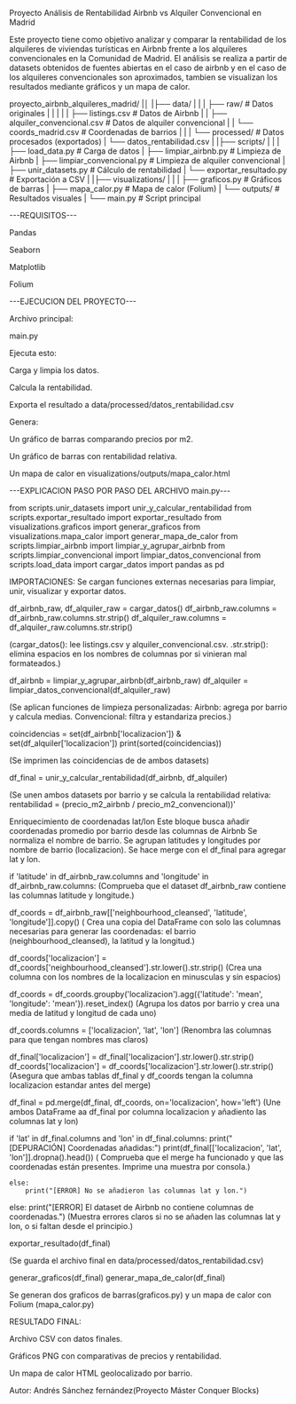 Proyecto Análisis de Rentabilidad Airbnb vs Alquiler Convencional en Madrid

Este proyecto tiene como objetivo analizar y comparar la rentabilidad de los alquileres de viviendas turísticas en Airbnb frente a los alquileres convencionales en la Comunidad de Madrid. El análisis se realiza a partir de datasets obtenidos de fuentes abiertas en el caso de airbnb y en el caso de los alquileres convencionales son aproximados, tambien se visualizan los resultados mediante gráficos y un mapa de calor.

proyecto_airbnb_alquileres_madrid/
|│
|├── data/
| |
| ├── raw/ # Datos originales
| | |
| | ├── listings.csv # Datos de Airbnb
| | ├── alquiler_convencional.csv # Datos de alquiler convencional
| | └── coords_madrid.csv # Coordenadas de barrios
| |
| └── processed/ # Datos procesados (exportados)
| └── datos_rentabilidad.csv
|
|├── scripts/
| |
| ├── load_data.py # Carga de datos
| ├── limpiar_airbnb.py # Limpieza de Airbnb
| ├── limpiar_convencional.py # Limpieza de alquiler convencional
| ├── unir_datasets.py # Cálculo de rentabilidad
| └── exportar_resultado.py # Exportación a CSV
|
|├── visualizations/
| |
| ├── graficos.py # Gráficos de barras
| ├── mapa_calor.py # Mapa de calor (Folium)
| └── outputs/ # Resultados visuales
|
└── main.py # Script principal

---REQUISITOS---

Pandas

Seaborn

Matplotlib

Folium

---EJECUCION DEL PROYECTO---

Archivo principal:

main.py

Ejecuta esto:

Carga y limpia los datos.

Calcula la rentabilidad.

Exporta el resultado a data/processed/datos_rentabilidad.csv

Genera:

Un gráfico de barras comparando precios por m2.

Un gráfico de barras con rentabilidad relativa.

Un mapa de calor en visualizations/outputs/mapa_calor.html

---EXPLICACION PASO POR PASO DEL ARCHIVO main.py---

from scripts.unir_datasets import unir_y_calcular_rentabilidad
from scripts.exportar_resultado import exportar_resultado
from visualizations.graficos import generar_graficos
from visualizations.mapa_calor import generar_mapa_de_calor
from scripts.limpiar_airbnb import limpiar_y_agrupar_airbnb
from scripts.limpiar_convencional import limpiar_datos_convencional
from scripts.load_data import cargar_datos
import pandas as pd

IMPORTACIONES: Se cargan funciones externas necesarias para limpiar, unir, visualizar y exportar datos.

df_airbnb_raw, df_alquiler_raw = cargar_datos()
df_airbnb_raw.columns = df_airbnb_raw.columns.str.strip()
df_alquiler_raw.columns = df_alquiler_raw.columns.str.strip()

(cargar_datos(): lee listings.csv y alquiler_convencional.csv.
.str.strip(): elimina espacios en los nombres de columnas por si vinieran mal formateados.)

df_airbnb = limpiar_y_agrupar_airbnb(df_airbnb_raw)
df_alquiler = limpiar_datos_convencional(df_alquiler_raw)

(Se aplican funciones de limpieza personalizadas:
Airbnb: agrega por barrio y calcula medias.
Convencional: filtra y estandariza precios.)

coincidencias = set(df_airbnb['localizacion']) & set(df_alquiler['localizacion'])
print(sorted(coincidencias))

(Se imprimen las coincidencias de de ambos datasets)

df_final = unir_y_calcular_rentabilidad(df_airbnb, df_alquiler)

(Se unen ambos datasets por barrio y se calcula la rentabilidad relativa:
rentabilidad = (precio_m2_airbnb / precio_m2_convencional))'

Enriquecimiento de coordenadas lat/lon
Este bloque busca añadir coordenadas promedio por barrio desde las columnas de Airbnb
Se normaliza el nombre de barrio.
Se agrupan latitudes y longitudes por nombre de barrio (localizacion).
Se hace merge con el df_final para agregar lat y lon.

if 'latitude' in df_airbnb_raw.columns and 'longitude' in df_airbnb_raw.columns:
(Comprueba que el dataset df_airbnb_raw contiene las columnas latitude y longitude.)

df_coords = df_airbnb_raw[['neighbourhood_cleansed', 'latitude', 'longitude']].copy()
( Crea una copia del DataFrame con solo las columnas necesarias para generar las coordenadas: el barrio (neighbourhood_cleansed), la latitud y la longitud.)

df_coords['localizacion'] = df_coords['neighbourhood_cleansed'].str.lower().str.strip()
(Crea una columna con los nombres de la localizacion en minusculas y sin espacios)

df_coords = df_coords.groupby('localizacion').agg({'latitude': 'mean', 'longitude': 'mean'}).reset_index()
(Agrupa los datos por barrio y crea una media de latitud y longitud de cada uno)

df_coords.columns = ['localizacion', 'lat', 'lon']
(Renombra las columnas para que tengan nombres mas claros)

df_final['localizacion'] = df_final['localizacion'].str.lower().str.strip()
df_coords['localizacion'] = df_coords['localizacion'].str.lower().str.strip()
(Asegura que ambas tablas df_final y df_coords tengan la columna localizacion estandar antes del merge)

df_final = pd.merge(df_final, df_coords, on='localizacion', how='left')
(Une ambos DataFrame aa df_final por columna localizacion y añadiento las columnas lat y lon)

if 'lat' in df_final.columns and 'lon' in df_final.columns:
print("[DEPURACIÓN] Coordenadas añadidas:")
print(df_final[['localizacion', 'lat', 'lon']].dropna().head())
( Comprueba que el merge ha funcionado y que las coordenadas están presentes. Imprime una muestra por consola.)

    else:
        print("[ERROR] No se añadieron las columnas lat y lon.")

else:
print("[ERROR] El dataset de Airbnb no contiene columnas de coordenadas.")
(Muestra errores claros si no se añaden las columnas lat y lon, o si faltan desde el principio.)

exportar_resultado(df_final)

(Se guarda el archivo final en data/processed/datos_rentabilidad.csv)

generar_graficos(df_final)
generar_mapa_de_calor(df_final)

Se generan dos graficos de barras(graficos.py) y un mapa de calor con Folium (mapa_calor.py)

RESULTADO FINAL:

Archivo CSV con datos finales.

Gráficos PNG con comparativas de precios y rentabilidad.

Un mapa de calor HTML geolocalizado por barrio.

Autor: Andrés Sánchez fernández(Proyecto Máster Conquer Blocks)
